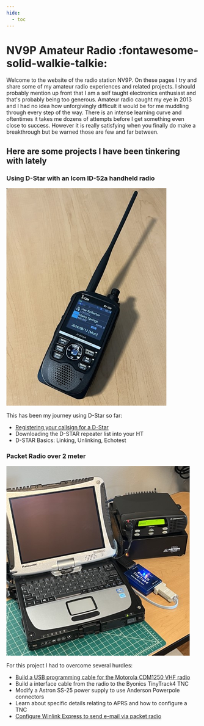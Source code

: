 ```yaml
---
hide:
  - toc
---
```


# NV9P Amateur Radio :fontawesome-solid-walkie-talkie:

Welcome to the website of the radio station NV9P. On these pages I try and share some of my amateur radio experiences and related projects. I should probably mention up front that I am a self taught electronics enthusiast and that's probably being too generous. Amateur radio caught my eye in 2013 and I had no idea how unforgivingly difficult it would be for me muddling through every step of the way. There is an intense learning curve and oftentimes it takes me dozens of attempts before I get something even close to success. However it is really satisfying when you finally do make a breakthrough but be warned those are few and far between.

## Here are some projects I have been tinkering with lately

### Using D-Star with an Icom ID-52a handheld radio
![Icom ID-52a](img/icom-id52a.jpg)

This has been my journey using D-Star so far:

- [Registering your callsign for a D-Star](blog/posts/register-for-dstar.md)
- Downloading the D-STAR repeater list into your HT
- D-STAR Basics: Linking, Unlinking, Echotest

### Packet Radio over 2 meter
![APRS Packet Station](img/packet-station.jpg)

For this project I had to overcome several hurdles:

- [Build a USB programming cable for the Motorola CDM1250 VHF radio](blog/posts/usb-programming-cable-motorola.md)
- Build a interface cable from the radio to the Byonics TinyTrack4 TNC
- Modify a Astron SS-25 power supply to use Anderson Powerpole connectors
- Learn about specific details relating to APRS and how to configure a TNC
- [Configure Winlink Express to send e-mail via packet radio](blog/posts/winlink-express-tinytrack4.md)